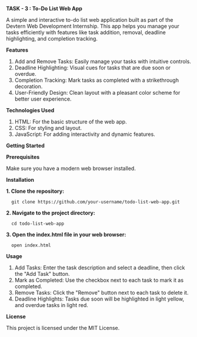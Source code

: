 **TASK - 3 : To-Do List Web App**

A simple and interactive to-do list web application built as part of the Devtern Web Development Internship. This app helps you manage your tasks efficiently with features like task addition, removal, deadline highlighting, and completion tracking.

**Features**

1. Add and Remove Tasks: Easily manage your tasks with intuitive controls.
2. Deadline Highlighting: Visual cues for tasks that are due soon or overdue.
3. Completion Tracking: Mark tasks as completed with a strikethrough decoration.
4. User-Friendly Design: Clean layout with a pleasant color scheme for better user experience.
   
**Technologies Used**

1. HTML: For the basic structure of the web app.
2. CSS: For styling and layout.
3. JavaScript: For adding interactivity and dynamic features.

**Getting Started**

   **Prerequisites**
   
   Make sure you have a modern web browser installed.

   **Installation**
   
   **1. Clone the repository:**
     
      git clone https://github.com/your-username/todo-list-web-app.git

   **2. Navigate to the project directory:**
         
      cd todo-list-web-app
         
   **3. Open the index.html file in your web browser:**

      open index.html
          
**Usage**

1. Add Tasks: Enter the task description and select a deadline, then click the "Add Task" button.
2. Mark as Completed: Use the checkbox next to each task to mark it as completed.
3. Remove Tasks: Click the "Remove" button next to each task to delete it.
4. Deadline Highlights: Tasks due soon will be highlighted in light yellow, and overdue tasks in light red.
   
**License**

This project is licensed under the MIT License.
